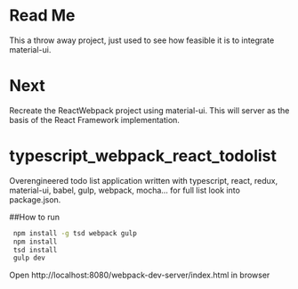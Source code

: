 # Read Me
This a throw away project, just used to see how feasible it is to integrate material-ui.

# Next
Recreate the ReactWebpack project using material-ui. This will server as the basis of the React Framework implementation.



# typescript_webpack_react_todolist
Overengineered todo list application written with typescript, react, redux, material-ui, babel, gulp, webpack, mocha... for full list look into package.json.

##How to run
```sh
 npm install -g tsd webpack gulp
 npm install
 tsd install
 gulp dev
```

Open http://localhost:8080/webpack-dev-server/index.html in browser
